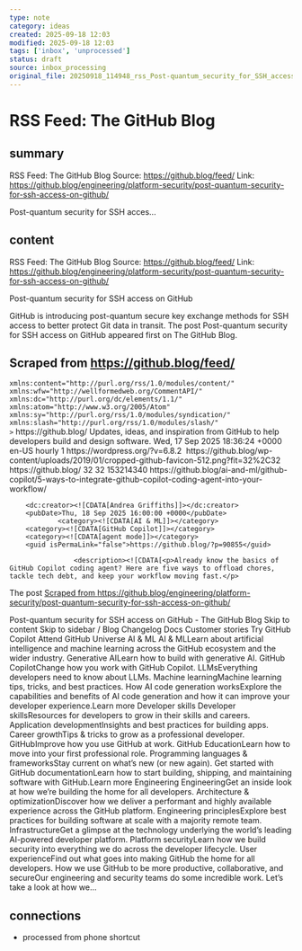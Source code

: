 ```yaml
---
type: note
category: ideas
created: 2025-09-18 12:03
modified: 2025-09-18 12:03
tags: ['inbox', 'unprocessed']
status: draft
source: inbox_processing
original_file: 20250918_114948_rss_Post-quantum_security_for_SSH_access_on_GitHub.txt
---
```


# RSS Feed: The GitHub Blog

## summary
RSS Feed: The GitHub Blog
Source: https://github.blog/feed/
Link: https://github.blog/engineering/platform-security/post-quantum-security-for-ssh-access-on-github/

Post-quantum security for SSH acces...

## content
RSS Feed: The GitHub Blog
Source: https://github.blog/feed/
Link: https://github.blog/engineering/platform-security/post-quantum-security-for-ssh-access-on-github/

Post-quantum security for SSH access on GitHub

GitHub is introducing post-quantum secure key exchange methods for SSH access to better protect Git data in transit. The post Post-quantum security for SSH access on GitHub appeared first on The GitHub Blog.

## Scraped from https://github.blog/feed/
<?xml version="1.0" encoding="UTF-8"?><rss version="2.0"
	xmlns:content="http://purl.org/rss/1.0/modules/content/"
	xmlns:wfw="http://wellformedweb.org/CommentAPI/"
	xmlns:dc="http://purl.org/dc/elements/1.1/"
	xmlns:atom="http://www.w3.org/2005/Atom"
	xmlns:sy="http://purl.org/rss/1.0/modules/syndication/"
	xmlns:slash="http://purl.org/rss/1.0/modules/slash/"
	>

<channel>
	<title>The GitHub Blog</title>
	<atom:link href="https://github.blog/feed/" rel="self" type="application/rss+xml" />
	<link>https://github.blog/</link>
	<description>Updates, ideas, and inspiration from GitHub to help developers build and design software.</description>
	<lastBuildDate>Wed, 17 Sep 2025 18:36:24 +0000</lastBuildDate>
	<language>en-US</language>
	<sy:updatePeriod>
	hourly	</sy:updatePeriod>
	<sy:updateFrequency>
	1	</sy:updateFrequency>
	<generator>https://wordpress.org/?v=6.8.2</generator>

<image>
	<url>https://github.blog/wp-content/uploads/2019/01/cropped-github-favicon-512.png?fit=32%2C32</url>
	<title>The GitHub Blog</title>
	<link>https://github.blog/</link>
	<width>32</width>
	<height>32</height>
</image> 
<site xmlns="com-wordpress:feed-additions:1">153214340</site>	<item>
		<title>5 ways to integrate GitHub Copilot coding agent into your workflow</title>
		<link>https://github.blog/ai-and-ml/github-copilot/5-ways-to-integrate-github-copilot-coding-agent-into-your-workflow/</link>
		
		<dc:creator><![CDATA[Andrea Griffiths]]></dc:creator>
		<pubDate>Thu, 18 Sep 2025 16:00:00 +0000</pubDate>
				<category><![CDATA[AI & ML]]></category>
		<category><![CDATA[GitHub Copilot]]></category>
		<category><![CDATA[agent mode]]></category>
		<guid isPermaLink="false">https://github.blog/?p=90855</guid>

					<description><![CDATA[<p>Already know the basics of GitHub Copilot coding agent? Here are five ways to offload chores, tackle tech debt, and keep your workflow moving fast.</p>
<p>The post <a href="https://github.blog/ai-and-ml/github-copilot/5-ways-to-integrate-github-copilot-co...


## Scraped from https://github.blog/engineering/platform-security/post-quantum-security-for-ssh-access-on-github/
Post-quantum security for SSH access on GitHub - The GitHub Blog Skip to content Skip to sidebar / Blog Changelog Docs Customer stories Try GitHub Copilot Attend GitHub Universe AI &amp; ML AI &amp; MLLearn about artificial intelligence and machine learning across the GitHub ecosystem and the wider industry. Generative AILearn how to build with generative AI. GitHub CopilotChange how you work with GitHub Copilot. LLMsEverything developers need to know about LLMs. Machine learningMachine learning tips, tricks, and best practices. How AI code generation worksExplore the capabilities and benefits of AI code generation and how it can improve your developer experience.Learn more Developer skills Developer skillsResources for developers to grow in their skills and careers. Application developmentInsights and best practices for building apps. Career growthTips &amp; tricks to grow as a professional developer. GitHubImprove how you use GitHub at work. GitHub EducationLearn how to move into your first professional role. Programming languages &amp; frameworksStay current on what’s new (or new again). Get started with GitHub documentationLearn how to start building, shipping, and maintaining software with GitHub.Learn more Engineering EngineeringGet an inside look at how we’re building the home for all developers. Architecture &amp; optimizationDiscover how we deliver a performant and highly available experience across the GitHub platform. Engineering principlesExplore best practices for building software at scale with a majority remote team. InfrastructureGet a glimpse at the technology underlying the world’s leading AI-powered developer platform. Platform securityLearn how we build security into everything we do across the developer lifecycle. User experienceFind out what goes into making GitHub the home for all developers. How we use GitHub to be more productive, collaborative, and secureOur engineering and security teams do some incredible work. Let’s take a look at how we...


## connections
- processed from phone shortcut
